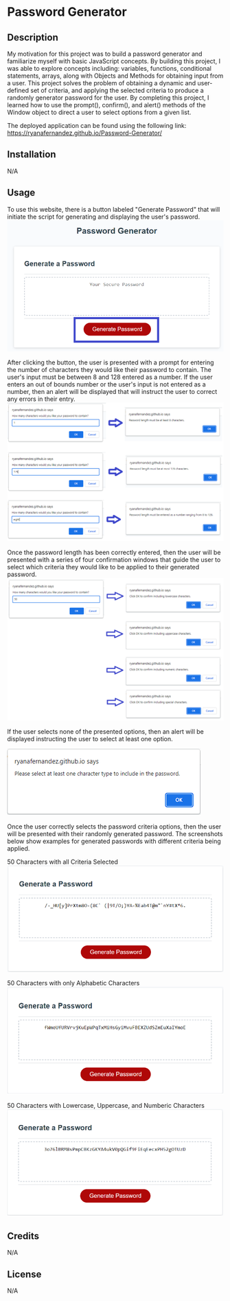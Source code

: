 # Password Generator

## Description

My motivation for this project was to build a password generator and familiarize myself with basic JavaScript concepts. By building this project, I was able to explore concepts including: variables, functions, conditional statements, arrays, along with Objects and Methods for obtaining input from a user. This project solves the problem of obtaining a dynamic and user-defined set of criteria, and applying the selected criteria to produce a randomly generator password for the user. By completing this project, I learned how to use the prompt(), confirm(), and alert() methods of the Window object to direct a user to select options from a given list. 

The deployed application can be found using the following link: https://ryanafernandez.github.io/Password-Generator/

## Installation

N/A

## Usage

To use this website, there is a button labeled "Generate Password" that will initiate the script for generating and displaying the user's password.
![generate password button](assets/images/gen-pass.png)

After clicking the button, the user is presented with a prompt for entering the number of characters they would like their password to contain. The user's input must be between 8 and 128 entered as a number. If the user enters an out of bounds number or the user's input is not entered as a number, then an alert will be displayed that will instruct the user to correct any errors in their entry.
![password length flow](assets/images/pass-length.png)

Once the password length has been correctly entered, then the user will be presented with a series of four confirmation windows that guide the user to select which criteria they would like to be applied to their generated password.
![criteria selection flow](assets/images/correct-flow.png)

If the user selects none of the presented options, then an alert will be displayed instructing the user to select at least one option.

![no criteria selected alert](assets/images/choose-one.png)

Once the user correctly selects the password criteria options, then the user will be presented with their randomly generated password. The screenshots below show examples for generated passwords with different criteria being applied.

50 Characters with all Criteria Selected
![50 characters with all criteria selected](assets/images/50-yyyy.png)

50 Characters with only Alphabetic Characters
![50 characters with only alphabetic characters](assets/images/50-yynn.png)

50 Characters with Lowercase, Uppercase, and Numberic Characters
![50 characters with lowercase, uppercase, and numeric characters](assets/images/50-yyyn.png)

## Credits

N/A

## License

N/A
